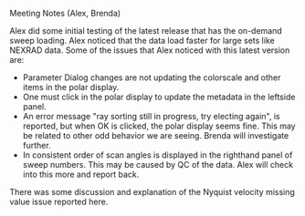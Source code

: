 Meeting Notes (Alex, Brenda)

Alex did some initial testing of the latest release that has the on-demand sweep loading.  Alex noticed that the data load faster
for large sets like NEXRAD data.  Some of the issues that Alex noticed with this latest version are:
* Parameter Dialog changes are not updating the colorscale and other items in the polar display.
* One must click in the polar display to update the metadata in the leftside panel.
* An error message "ray sorting still in progress, try electing again", is reported, but when OK is clicked, the polar display seems fine. This may be related to other odd behavior we are seeing.  Brenda will investigate further.
* In consistent order of scan angles is displayed in the righthand panel of sweep numbers.  This may be caused by QC of the data.  Alex will check into this more and report back.


There was some discussion and explanation of the Nyquist velocity missing value issue reported here.
